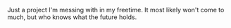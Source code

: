 Just a project I'm messing with in my freetime. It most likely won't come to much, but who knows what the future holds.